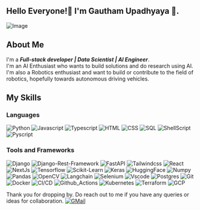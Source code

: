 ## Hello Everyone!🙏 I'm Gautham Upadhyaya 🙂. 

![Image](/GauthamSU/assets/IMG_20241003_175359760_HDR_PORTRAIT.jpg)


## About Me
I'm a  __*Full-stack developer | Data Scientist | AI Engineer*__.
<br>
I'm an AI Enthusiast who wants to build solutions and do research using AI.
<br>
I'm also a Robotics enthusiast and want to build or contribute to the field of robotics, hopefully towards autonomous driving vehicles.
##

## My Skills
### Languages
![Python](/GauthamSU/assets/python.svg)
![Javascript](/GauthamSU/assets/javascript.svg)
![Typescript](/GauthamSU/assets/typescript.svg)
![HTML](/GauthamSU/assets/html.svg)
![CSS](/GauthamSU/assets/css.svg)
![SQL](/GauthamSU/assets/SQL.svg)
![ShellScript](/GauthamSU/assets/shell_script.svg)
![Pyscript](/GauthamSU/assets/avatar.jpg)


### Tools and Frameworks
![Django](/GauthamSU/assets/django.svg)
![Django-Rest-Framework](/GauthamSU/assets/django-rest.svg)
![FastAPI](/GauthamSU/assets/fastapi.svg)
![Tailwindcss](/GauthamSU/assets/tailwind.svg)
![React](/GauthamSU/assets/react.svg)
![NextJs](/GauthamSU/assets/nextjs.svg)
![Tensorflow](/GauthamSU/assets/tensorflow.svg)
![Scikit-Learn](/GauthamSU/assets/scikitlearn.svg)
![Keras](/GauthamSU/assets/keras.svg)
![HuggingFace](/GauthamSU/assets/huggingface.svg)
![Numpy](/GauthamSU/assets/numpy.svg)
![Pandas](/GauthamSU/assets/pandas.svg)
![OpenCV](/GauthamSU/assets/opencv.svg)
![Langchain](/GauthamSU/assets/langchain.svg)
![Selenium](/GauthamSU/assets/selenium.svg)
![Vscode](/GauthamSU/assets/vscode.svg)
![Postgres](/GauthamSU/assets/postgres.svg)
![Git](/GauthamSU/assets/git.svg)
![Docker](/GauthamSU/assets/docker.svg)
![CI/CD](/GauthamSU/assets/cicd.svg)
![Github_Actions](/GauthamSU/assets/github_actions.svg)
![Kubernetes](/GauthamSU/assets/kubernetes.svg)
![Terraform](/GauthamSU/assets/terraform.svg)
![GCP](/GauthamSU/assets/gcp.svg)


Thank you for dropping by. Do reach out to me if you have any queries or ideas for collaboration.
[![GMail](/GauthamSU/assets/gmail.svg)](mailto:gauthamupadhyaya@gmail.com)